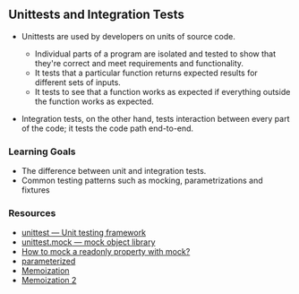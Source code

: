 ## Unittests and Integration Tests
- Unittests are used by developers on units of source code.
    * Individual parts of a program are isolated and tested to show that they're correct and meet requirements and functionality.
    * It tests that a particular function returns expected results for different sets of inputs.
    * It tests to see that a function works as expected if everything outside the function works as expected.

- Integration tests, on the other hand, tests interaction between every part of the code; it tests the code path end-to-end.

### Learning Goals
* The difference between unit and integration tests.
* Common testing patterns such as mocking, parametrizations and fixtures

### Resources
- [unittest — Unit testing framework](https://docs.python.org/3/library/unittest.html)
- [unittest.mock — mock object library](https://docs.python.org/3/library/unittest.mock.html)
- [How to mock a readonly property with mock?](https://stackoverflow.com/questions/11836436/how-to-mock-a-readonly-property-with-mock)
- [parameterized](https://pypi.org/project/parameterized/)
- [Memoization](https://en.wikipedia.org/wiki/Memoization)
- [Memoization 2](https://www.youtube.com/watch?v=Qk0zUZW-U_M)